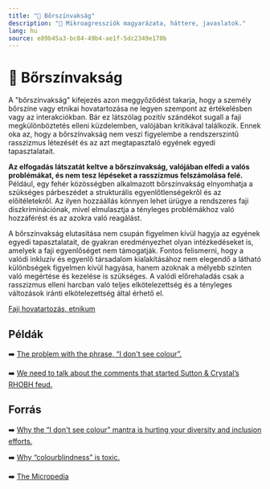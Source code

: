 ```yaml
---
title: "🚫 Bőrszínvakság"
description: "🚫 Mikroagressziók magyarázata, háttere, javaslatok."
lang: hu
source: e89b45a3-bc84-49b4-ae1f-5dc2349e170b
---
```


<div class="wiki-content agression-title">

# 🚫 Bőrszínvakság

A "bőrszínvakság" kifejezés azon meggyőződést takarja, hogy a személy bőrszíne vagy etnikai hovatartozása ne legyen szempont az értékelésben vagy az interakciókban. Bár ez látszólag pozitív szándékot sugall a faji megkülönböztetés elleni küzdelemben, valójában kritikával találkozik. Ennek oka az, hogy a bőrszínvakság nem veszi figyelembe a rendszerszintű rasszizmus létezését és az azt megtapasztaló egyének egyedi tapasztalatait.

**Az elfogadás látszatát keltve a bőrszínvakság, valójában elfedi a valós problémákat, és nem tesz lépéseket a rasszizmus felszámolása felé.** Például, egy fehér közösségben alkalmazott bőrszínvakság elnyomhatja a szükséges párbeszédet a strukturális egyenlőtlenségekről és az előítéletekről. Az ilyen hozzáállás könnyen lehet ürügye a rendszeres faji diszkriminációnak, mivel elmulasztja a tényleges problémákhoz való hozzáférést és az azokra való reagálást.

A bőrszínvakság elutasítása nem csupán figyelmen kívül hagyja az egyének egyedi tapasztalatait, de gyakran eredményezhet olyan intézkedéseket is, amelyek a faji egyenlőséget nem támogatják. Fontos felismerni, hogy a valódi inkluzív és egyenlő társadalom kialakításához nem elegendő a látható különbségek figyelmen kívül hagyása, hanem azoknak a mélyebb szinten való megértése és kezelése is szükséges. A valódi előrehaladás csak a rasszizmus elleni harcban való teljes elkötelezettség és a tényleges változások iránti elkötelezettség által érhető el.


<div class="categories">

[Faji hovatartozás, etnikum](/#/entry?id=faji-hovatartozas-etnikum)

</div>

## Példák

➡️ [The problem with the phrase, “I don't see colour”.](https://youtu.be/7uBq2G65lUo)

➡️ [We need to talk about the comments that started Sutton & Crystal’s RHOBH feud.](https://www.refinery29.com/en-ca/2021/06/10507536/sutton-crystal-racism-colour-conversation-real-housewives-beverly-hills)

## Forrás

➡️ [Why the “I don't see colour” mantra is hurting your diversity and inclusion efforts.](https://www.forbes.com/sites/janicegassam/2019/02/15/why-the-i-dont-see-color-mantra-is-hurting-diversity-and-inclusion-efforts/?sh=238598212c8d)

➡️ [Why “colourblindness” is toxic.](https://youtu.be/IKTBRw4ml2c)

➡️ [The Micropedia](https://www.themicropedia.org/)


</div>